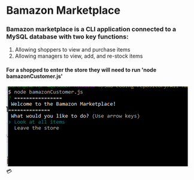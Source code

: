 # Bamazon Marketplace

### Bamazon marketplace is a CLI application connected to a MySQL database with two key functions:
1. Allowing shoppers to view and purchase items
2. Allowing managers to view, add, and re-stock items


#### For a shopped to enter the store they will need to run 'node bamazonCustomer.js'
![Bamazom Store Front](/images/Storefront-Customer.PNG)
:credit_card: